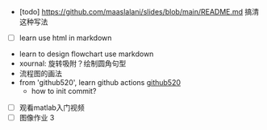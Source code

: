 - [todo] https://github.com/maaslalani/slides/blob/main/README.md 搞清这种写法
- [ ] learn use html in markdown

- learn to design flowchart use markdown
- xournal: 旋转吸附？绘制圆角句型
- 流程图的画法
- from 'github520', learn github actions [github520](https://github.com/521xueweihan/GitHub520/commit/e2ac158c951f68a285dd754d704427ba8f281f1e)
  - how to init commit?
- [ ] 观看matlab入门视频
- [ ] 图像作业 3
